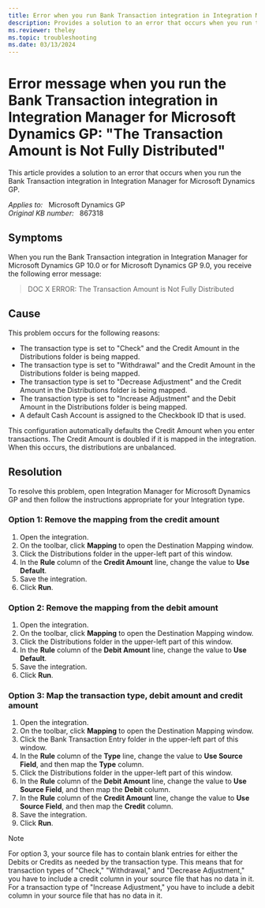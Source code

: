 ```yaml
---
title: Error when you run Bank Transaction integration in Integration Manager
description: Provides a solution to an error that occurs when you run the Bank Transaction integration in Integration Manager for Microsoft Dynamics GP.
ms.reviewer: theley
ms.topic: troubleshooting
ms.date: 03/13/2024
---
```

# Error message when you run the Bank Transaction integration in Integration Manager for Microsoft Dynamics GP: "The Transaction Amount is Not Fully Distributed"

This article provides a solution to an error that occurs when you run the Bank Transaction integration in Integration Manager for Microsoft Dynamics GP.

_Applies to:_ &nbsp; Microsoft Dynamics GP  
_Original KB number:_ &nbsp; 867318

## Symptoms

When you run the Bank Transaction integration in Integration Manager for Microsoft Dynamics GP 10.0 or for Microsoft Dynamics GP 9.0, you receive the following error message:

> DOC X ERROR: The Transaction Amount is Not Fully Distributed

## Cause

This problem occurs for the following reasons:

- The transaction type is set to "Check" and the Credit Amount in the Distributions folder is being mapped.
- The transaction type is set to "Withdrawal" and the Credit Amount in the Distributions folder is being mapped.
- The transaction type is set to "Decrease Adjustment" and the Credit Amount in the Distributions folder is being mapped.
- The transaction type is set to "Increase Adjustment" and the Debit Amount in the Distributions folder is being mapped.
- A default Cash Account is assigned to the Checkbook ID that is used.

This configuration automatically defaults the Credit Amount when you enter transactions. The Credit Amount is doubled if it is mapped in the integration. When this occurs, the distributions are unbalanced.

## Resolution

To resolve this problem, open Integration Manager for Microsoft Dynamics GP and then follow the instructions appropriate for your Integration type.

### Option 1: Remove the mapping from the credit amount  

1. Open the integration.
2. On the toolbar, click **Mapping** to open the Destination Mapping window.
3. Click the Distributions folder in the upper-left part of this window.
4. In the **Rule** column of the **Credit Amount** line, change the value to **Use Default**.
5. Save the integration.
6. Click **Run**.

### Option 2: Remove the mapping from the debit amount

1. Open the integration.
2. On the toolbar, click **Mapping** to open the Destination Mapping window.
3. Click the Distributions folder in the upper-left part of this window.
4. In the **Rule** column of the **Debit Amount** line, change the value to **Use Default**.
5. Save the integration.
6. Click **Run**.

### Option 3: Map the transaction type, debit amount and credit amount

1. Open the integration.
2. On the toolbar, click **Mapping** to open the Destination Mapping window.
3. Click the Bank Transaction Entry folder in the upper-left part of this window.
4. In the **Rule** column of the **Type** line, change the value to **Use Source Field**, and then map the **Type** column.
5. Click the Distributions folder in the upper-left part of this window.
6. In the **Rule** column of the **Debit Amount** line, change the value to **Use Source Field**, and then map the **Debit** column.
7. In the **Rule** column of the **Credit Amount** line, change the value to **Use Source Field**, and then map the **Credit** column.
8. Save the integration.
9. Click **Run**.

> [!NOTE]
> For option 3, your source file has to contain blank entries for either the Debits or Credits as needed by the transaction type. This means that for transaction types of "Check," "Withdrawal," and "Decrease Adjustment," you have to include a credit column in your source file that has no data in it. For a transaction type of "Increase Adjustment," you have to include a debit column in your source file that has no data in it.
